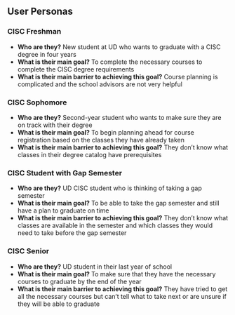 ## User Personas

### CISC Freshman

-   **Who are they?** New student at UD who wants to graduate with a CISC degree in four years
-   **What is their main goal?** To complete the necessary courses to complete the CISC degree requirements
-   **What is their main barrier to achieving this goal?** Course planning is complicated and the school advisors are not very helpful

### CISC Sophomore

-   **Who are they?** Second-year student who wants to make sure they are on track with their degree
-   **What is their main goal?** To begin planning ahead for course registration based on the classes they have already taken
-   **What is their main barrier to achieving this goal?** They don’t know what classes in their degree catalog have prerequisites

### CISC Student with Gap Semester

-   **Who are they?** UD CISC student who is thinking of taking a gap semester
-   **What is their main goal?** To be able to take the gap semester and still have a plan to graduate on time
-   **What is their main barrier to achieving this goal?** They don’t know what classes are available in the semester and which classes they would need to take before the gap semester

### CISC Senior

-   **Who are they?** UD student in their last year of school
-   **What is their main goal?** To make sure that they have the necessary courses to graduate by the end of the year
-   **What is their main barrier to achieving this goal?** They have tried to get all the necessary courses but can’t tell what to take next or are unsure if they will be able to graduate
